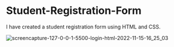 # Student-Registration-Form
I have created a student registration form using HTML and CSS.


![screencapture-127-0-0-1-5500-login-html-2022-11-15-16_25_03](https://user-images.githubusercontent.com/114645429/201904752-922918ff-0620-4b5d-9559-15b9ca61857f.png)


